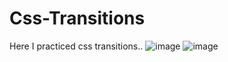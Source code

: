 # Css-Transitions
Here I practiced css transitions..
![image](https://github.com/yogeswar18/Css-Transitions/assets/106246472/7a8001ff-62c8-4e4f-81b2-fdf6f5723c57)
![image](https://github.com/yogeswar18/Css-Transitions/assets/106246472/3f2cdbfd-41f0-416c-8332-e5390221b628)


